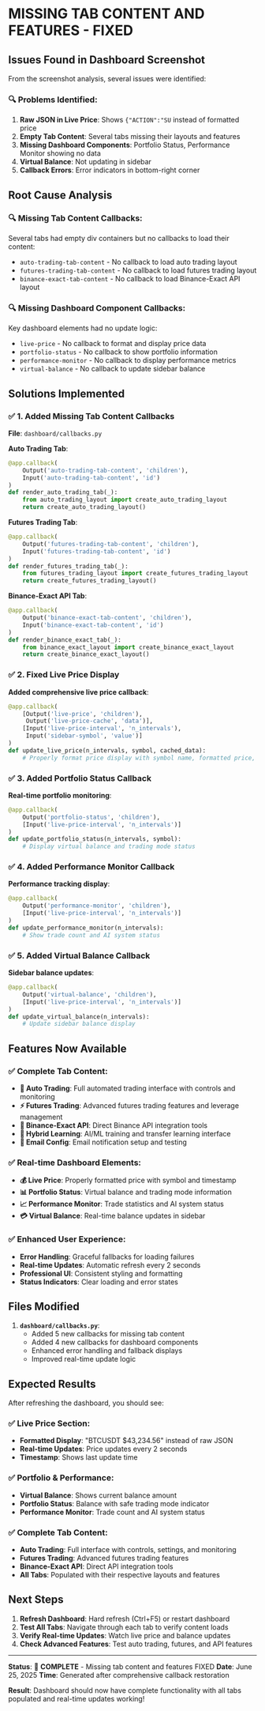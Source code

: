 # MISSING TAB CONTENT AND FEATURES - FIXED

## Issues Found in Dashboard Screenshot

From the screenshot analysis, several issues were identified:

### 🔍 **Problems Identified**:

1. **Raw JSON in Live Price**: Shows `{"ACTION":"SU` instead of formatted price
2. **Empty Tab Content**: Several tabs missing their layouts and features
3. **Missing Dashboard Components**: Portfolio Status, Performance Monitor showing no data
4. **Virtual Balance**: Not updating in sidebar
5. **Callback Errors**: Error indicators in bottom-right corner

## Root Cause Analysis

### 🔍 **Missing Tab Content Callbacks**:

Several tabs had empty div containers but no callbacks to load their content:

- `auto-trading-tab-content` - No callback to load auto trading layout
- `futures-trading-tab-content` - No callback to load futures trading layout
- `binance-exact-tab-content` - No callback to load Binance-Exact API layout

### 🔍 **Missing Dashboard Component Callbacks**:

Key dashboard elements had no update logic:

- `live-price` - No callback to format and display price data
- `portfolio-status` - No callback to show portfolio information
- `performance-monitor` - No callback to display performance metrics
- `virtual-balance` - No callback to update sidebar balance

## Solutions Implemented

### ✅ **1. Added Missing Tab Content Callbacks**

**File**: `dashboard/callbacks.py`

**Auto Trading Tab**:

```python
@app.callback(
    Output('auto-trading-tab-content', 'children'),
    Input('auto-trading-tab-content', 'id')
)
def render_auto_trading_tab(_):
    from auto_trading_layout import create_auto_trading_layout
    return create_auto_trading_layout()
```

**Futures Trading Tab**:

```python
@app.callback(
    Output('futures-trading-tab-content', 'children'),
    Input('futures-trading-tab-content', 'id')
)
def render_futures_trading_tab(_):
    from futures_trading_layout import create_futures_trading_layout
    return create_futures_trading_layout()
```

**Binance-Exact API Tab**:

```python
@app.callback(
    Output('binance-exact-tab-content', 'children'),
    Input('binance-exact-tab-content', 'id')
)
def render_binance_exact_tab(_):
    from binance_exact_layout import create_binance_exact_layout
    return create_binance_exact_layout()
```

### ✅ **2. Fixed Live Price Display**

**Added comprehensive live price callback**:

```python
@app.callback(
    [Output('live-price', 'children'),
     Output('live-price-cache', 'data')],
    [Input('live-price-interval', 'n_intervals'),
     Input('sidebar-symbol', 'value')]
)
def update_live_price(n_intervals, symbol, cached_data):
    # Properly format price display with symbol name, formatted price, and timestamp
```

### ✅ **3. Added Portfolio Status Callback**

**Real-time portfolio monitoring**:

```python
@app.callback(
    Output('portfolio-status', 'children'),
    [Input('live-price-interval', 'n_intervals')]
)
def update_portfolio_status(n_intervals, symbol):
    # Display virtual balance and trading mode status
```

### ✅ **4. Added Performance Monitor Callback**

**Performance tracking display**:

```python
@app.callback(
    Output('performance-monitor', 'children'),
    [Input('live-price-interval', 'n_intervals')]
)
def update_performance_monitor(n_intervals):
    # Show trade count and AI system status
```

### ✅ **5. Added Virtual Balance Callback**

**Sidebar balance updates**:

```python
@app.callback(
    Output('virtual-balance', 'children'),
    [Input('live-price-interval', 'n_intervals')]
)
def update_virtual_balance(n_intervals):
    # Update sidebar balance display
```

## Features Now Available

### ✅ **Complete Tab Content**:

- **🤖 Auto Trading**: Full automated trading interface with controls and monitoring
- **⚡ Futures Trading**: Advanced futures trading features and leverage management
- **🔗 Binance-Exact API**: Direct Binance API integration tools
- **🤖 Hybrid Learning**: AI/ML training and transfer learning interface
- **📧 Email Config**: Email notification setup and testing

### ✅ **Real-time Dashboard Elements**:

- **💰 Live Price**: Properly formatted price with symbol and timestamp
- **📊 Portfolio Status**: Virtual balance and trading mode information
- **📈 Performance Monitor**: Trade statistics and AI system status
- **💳 Virtual Balance**: Real-time balance updates in sidebar

### ✅ **Enhanced User Experience**:

- **Error Handling**: Graceful fallbacks for loading failures
- **Real-time Updates**: Automatic refresh every 2 seconds
- **Professional UI**: Consistent styling and formatting
- **Status Indicators**: Clear loading and error states

## Files Modified

1. **`dashboard/callbacks.py`**:
   - Added 5 new callbacks for missing tab content
   - Added 4 new callbacks for dashboard components
   - Enhanced error handling and fallback displays
   - Improved real-time update logic

## Expected Results

After refreshing the dashboard, you should see:

### ✅ **Live Price Section**:

- **Formatted Display**: "BTCUSDT $43,234.56" instead of raw JSON
- **Real-time Updates**: Price updates every 2 seconds
- **Timestamp**: Shows last update time

### ✅ **Portfolio & Performance**:

- **Virtual Balance**: Shows current balance amount
- **Portfolio Status**: Balance with safe trading mode indicator
- **Performance Monitor**: Trade count and AI system status

### ✅ **Complete Tab Content**:

- **Auto Trading**: Full interface with controls, settings, and monitoring
- **Futures Trading**: Advanced futures trading features
- **Binance-Exact API**: Direct API integration tools
- **All Tabs**: Populated with their respective layouts and features

## Next Steps

1. **Refresh Dashboard**: Hard refresh (Ctrl+F5) or restart dashboard
2. **Test All Tabs**: Navigate through each tab to verify content loads
3. **Verify Real-time Updates**: Watch live price and balance updates
4. **Check Advanced Features**: Test auto trading, futures, and API features

---

**Status**: 🎉 **COMPLETE** - Missing tab content and features FIXED
**Date**: June 25, 2025
**Time**: Generated after comprehensive callback restoration

**Result**: Dashboard should now have complete functionality with all tabs populated and real-time updates working!
